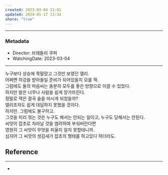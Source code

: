 ```yaml
---  
created: 2023-03-04 21:01  
updated: 2024-01-17 13:34  
share: "true"  
---  
```

  
---  
### Metadata  
- Director: 브래들리 쿠퍼  
- WatchingDate: 2023-03-04  
---  
   
누구보다 상승에 목말랐고 그것만 보였던 앨리.    
어쩌면 하강을 받아들일 준비가 되어있을지 모를 잭.    
그럼에도 둘의 마음씨는 충분히 모두를 좋은 방향으로 이끌 수 있었다.    
하지만 말은 너무나 사람을 쉽게 망가뜨린다.    
정말로 잭은 결국 술을 마시게 되었을까?    
앨리조차도 쉽게 대답하지 못했을 것이다.    
하지만. 그럼에도 불구하고.    
그것을 미리 꺾는 것은 누구도 해서는 안되는 일이고, 누구도 당해서는 안된다.    
씨앗이 잡초로 자라날 것을 염려하여 부숴버린다면    
영원히 그 씨앗이 무엇을 피울지 알지 못할테니까.    
심지어 그 씨앗의 생김새가 잡초의 형태를 하고있다 하더라도.     
  
## Reference  
---  
- 